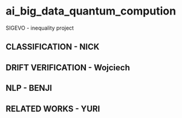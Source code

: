 # ai_big_data_quantum_compution
SIGEVO -  inequality project

## CLASSIFICATION - NICK

## DRIFT VERIFICATION - Wojciech

## NLP - BENJI

## RELATED WORKS - YURI

